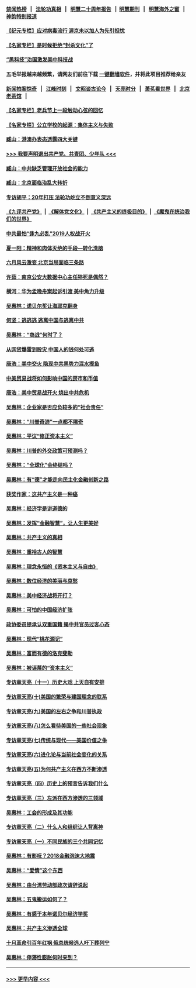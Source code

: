 #### [禁闻热榜](热点新闻.md?=0)  &nbsp;&nbsp;|&nbsp;&nbsp; [法轮功真相](https://github.com/gfw-breaker/truth/blob/master/README.md?=0) &nbsp;&nbsp;|&nbsp;&nbsp; [明慧二十周年报告](https://github.com/gfw-breaker/mh-reports/blob/master/README.md?=0) &nbsp;&nbsp;|&nbsp;&nbsp;[明慧期刊](https://github.com/gfw-breaker/mh-qikan) &nbsp;&nbsp;|&nbsp;&nbsp; [明慧海外之窗](https://github.com/gfw-breaker/mh-news/blob/master/README.md?=0) &nbsp;&nbsp;|&nbsp;&nbsp; [神韵特别报道](https://github.com/gfw-breaker/mh-news/blob/master/shenyun.md?=0)
#### [【纪元专栏】应对病毒流行 渥京未以加人为先引担忧](../pages/nsc423/n11875714.md?t=03022002) 
#### [【名家专栏】是时候拒绝“封杀文化”了](../pages/nsc423/n11814093.md?t=03022002) 
#### [“黑科技”治国激发美中科技战](../pages/nsc423/n11638056.md?t=03022002) 
#### 五毛举报越来越频繁，请网友们前往下载 [一键翻墙软件](https://github.com/gfw-breaker/ssr-accounts)，并将此项目推荐给亲友
#### [新闻拍案惊奇](https://github.com/gfw-breaker/banned-news/blob/master/pages/link4.md) &nbsp;&nbsp;|&nbsp;&nbsp; [江峰时刻](https://github.com/gfw-breaker/banned-news/blob/master/pages/link4.md) &nbsp;&nbsp;|&nbsp;&nbsp; [文昭谈古论今](https://github.com/gfw-breaker/banned-news/blob/master/pages/link4.md) &nbsp;&nbsp;|&nbsp;&nbsp; [天亮时分](https://github.com/gfw-breaker/banned-news/blob/master/pages/link4.md) &nbsp;&nbsp;|&nbsp;&nbsp; [萧茗看世界](https://github.com/gfw-breaker/banned-news/blob/master/pages/link4.md) &nbsp;&nbsp;|&nbsp;&nbsp; [北京老茶馆](https://github.com/gfw-breaker/banned-news/blob/master/pages/link4.md) &nbsp;&nbsp;|&nbsp;&nbsp; 
#### [【名家专栏】老兵节上一段触动心弦的回忆](../pages/nsc423/n11646016.md?t=03022002) 
#### [【名家专栏】公立学校的起源：集体主义与失败](../pages/nsc423/n11601833.md?t=03022002) 
#### [臧山：港澳办表态透露四大关键](../pages/nsc423/n11421628.md?t=03022002) 
#### [>>> 我要声明退出共产党、共青团、少年队 <<<](https://github.com/begood0513/goodnews/blob/master/quit/letter.md) 
#### [臧山：中共缺乏管理开放社会的能力](../pages/nsc423/n11407457.md?t=03022002) 
#### [臧山：北京面临治乱大转折](../pages/nsc423/n11406895.md?t=03022002) 
#### [专访胡平：20年打压 法轮功屹立不倒意义深远](../pages/nsc423/n11398800.md?t=03022002) 
#### [《九评共产党》](https://github.com/begood0513/9ping.md/blob/master/README.md) &nbsp;|&nbsp; [《解体党文化》](../../../../jtdwh.md/blob/master/README.md)  &nbsp;|&nbsp; [《共产主义的终极目的》](../../../../gczydzjmd.md/blob/master/README.md) &nbsp;|&nbsp; [《魔鬼在统治我们的世界》](../../../../mgztzwmdsj.md/blob/master/README.md) 
#### [中共最怕“逢九必乱”2019人权战开火](../pages/nsc423/n11385248.md?t=03022002) 
#### [夏一阳：精神和肉体灭绝的手段—转化洗脑](../pages/nsc423/n11368250.md?t=03022002) 
#### [六月风云激变 北京当局面临三条路](../pages/nsc423/n11313668.md?t=03022002) 
#### [许茹：南京公安大数据中心主任猝死是偶然？](../pages/nsc423/n11064744.md?t=03022002) 
#### [横河：华为孟晚舟案起诉引渡 美中角力升级](../pages/nsc423/n11027230.md?t=03022002) 
#### [吴惠林：诺贝尔奖让海耶克翻身](../pages/nsc423/n10890049.md?t=03022002) 
#### [何坚：逃逃逃 逃离中国与逃离中共](../pages/nsc423/n10592891.md?t=03022002) 
#### [吴惠林：“商战”何时了？](../pages/nsc423/n10573558.md?t=03022002) 
#### [从网贷爆雷到股灾 中国人的钱何处可逃](../pages/nsc423/n10572800.md?t=03022002) 
#### [唐浩：美中交火 隐现中共黑势力混水摸鱼](../pages/nsc423/n10544040.md?t=03022002) 
#### [中美贸易战将如何影响中国的房市和币值](../pages/nsc423/n10543697.md?t=03022002) 
#### [唐浩：美中贸易战开火 烧出中共危机](../pages/nsc423/n10540126.md?t=03022002) 
#### [吴惠林：企业家是否应负较多的“社会责任”](../pages/nsc423/n10535022.md?t=03022002) 
#### [吴惠林：“川普奇迹”一点都不稀奇](../pages/nsc423/n10512808.md?t=03022002) 
#### [吴惠林：平议“修正资本主义”](../pages/nsc423/n10495724.md?t=03022002) 
#### [吴惠林：川普的外交政策可预测吗？](../pages/nsc423/n10462387.md?t=03022002) 
#### [吴惠林：“全球化”会终结吗？](../pages/nsc423/n10452838.md?t=03022002) 
#### [吴惠林：有“德”才能走向民主化金融创新之路](../pages/nsc423/n10432292.md?t=03022002) 
#### [获奖作家：这共产主义是一种癌](../pages/nsc423/n10431541.md?t=03022002) 
#### [吴惠林：经济学是讲道德的](../pages/nsc423/n10398014.md?t=03022002) 
#### [吴惠林：发挥“金融智慧”，让人生更美好](../pages/nsc423/n10375019.md?t=03022002) 
#### [吴惠林：共产主义的真相](../pages/nsc423/n10351394.md?t=03022002) 
#### [吴惠林：重拾古人的智慧](../pages/nsc423/n10337691.md?t=03022002) 
#### [吴惠林：理念永恒的《资本主义与自由》](../pages/nsc423/n10316274.md?t=03022002) 
#### [吴惠林：数位经济的美丽与哀愁](../pages/nsc423/n10292946.md?t=03022002) 
#### [吴惠林：美中经济战将开打？](../pages/nsc423/n10258825.md?t=03022002) 
#### [吴惠林：可怕的中国经济扩张](../pages/nsc423/n10219147.md?t=03022002) 
#### [政协委员提承认双重国籍 揭中共官员过客心态](../pages/nsc423/n10208809.md?t=03022002) 
#### [吴惠林：现代“桃花源记”](../pages/nsc423/n10185234.md?t=03022002) 
#### [吴惠林：富而有德的洛克斐勒](../pages/nsc423/n10142264.md?t=03022002) 
#### [吴惠林：被诬蔑的“资本主义”](../pages/nsc423/n10124816.md?t=03022002) 
#### [专访章天亮（十一）历史大戏 上天自有安排](../pages/nsc423/n10094905.md?t=03022002) 
#### [专访章天亮(十)美国的繁荣与建国理念的联系](../pages/nsc423/n10094899.md?t=03022002) 
#### [专访章天亮(九)美国的左右之争和川普执政](../pages/nsc423/n10094889.md?t=03022002) 
#### [专访章天亮(八)怎么看待美国的一些社会现象](../pages/nsc423/n10094857.md?t=03022002) 
#### [专访章天亮(七)传统与现代——美国价值之争](../pages/nsc423/n10093140.md?t=03022002) 
#### [专访章天亮(六)进化论与当前社会变化的关系](../pages/nsc423/n10092036.md?t=03022002) 
#### [专访章天亮(五)为何共产主义在西方不断渗透](../pages/nsc423/n10083620.md?t=03022002) 
#### [专访章天亮（四）历史上的预言告诉我们什么](../pages/nsc423/n10083606.md?t=03022002) 
#### [专访章天亮（三）左派在西方渗透的三领域](../pages/nsc423/n10081115.md?t=03022002) 
#### [吴惠林：工会的形成及其功能](../pages/nsc423/n10080633.md?t=03022002) 
#### [专访章天亮（二）什么人和组织让人背离神](../pages/nsc423/n10076637.md?t=03022002) 
#### [专访章天亮（一）不同民族的三个共同记忆](../pages/nsc423/n10074188.md?t=03022002) 
#### [吴惠林：有影呒？2018金融泡沫大地震](../pages/nsc423/n10040534.md?t=03022002) 
#### [吴惠林：“爱情”这个东西](../pages/nsc423/n10019423.md?t=03022002) 
#### [吴惠林：由台湾劳动部政次请辞说起](../pages/nsc423/n9979679.md?t=03022002) 
#### [吴惠林：五鬼搬运如何了？](../pages/nsc423/n9925338.md?t=03022002) 
#### [吴惠林：有感于本年诺贝尔经济学奖](../pages/nsc423/n9871883.md?t=03022002) 
#### [吴惠林：共产主义渗透全球](../pages/nsc423/n9812748.md?t=03022002) 
#### [十月革命引百年红祸 俄总统候选人吁下葬列宁](../pages/nsc423/n9810182.md?t=03022002) 
#### [吴惠林：停滞性膨胀何时来到？](../pages/nsc423/n9764136.md?t=03022002) 

----
#### [ >>> 更早内容 <<< ](../indexes/nsc423-earlier.md)
